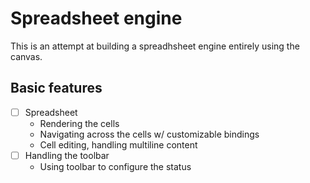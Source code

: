 # Spreadsheet engine

This is an attempt at building a spreadhsheet engine entirely using the canvas.

## Basic features

- [ ] Spreadsheet 
    - Rendering the cells
    - Navigating across the cells w/ customizable bindings 
    - Cell editing, handling multiline content
- [ ] Handling the toolbar
    - Using toolbar to configure the status